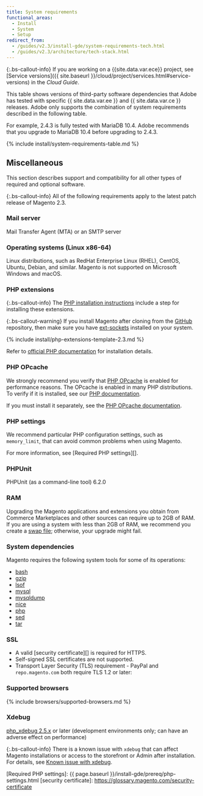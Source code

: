 ```yaml
---
title: System requirements
functional_areas:
  - Install
  - System
  - Setup
redirect_from:
  - /guides/v2.3/install-gde/system-requirements-tech.html
  - /guides/v2.3/architecture/tech-stack.html
---
```


{:.bs-callout-info}
If you are working on a {{site.data.var.ece}} project, see [Service versions]({{ site.baseurl }}/cloud/project/services.html#service-versions) in the _Cloud Guide_.

This table shows versions of third-party software dependencies that Adobe has tested with specific {{ site.data.var.ee }} and {{ site.data.var.ce }} releases. Adobe only supports the combination of system requirements described in the following table.

For example, 2.4.3 is fully tested with MariaDB 10.4. Adobe recommends that you upgrade to MariaDB 10.4 before upgrading to 2.4.3.

{% include install/system-requirements-table.md %}

## Miscellaneous

This section describes support and compatibility for all other types of required and optional software.

{:.bs-callout-info}
All of the following requirements apply to the latest patch release of Magento 2.3.

### Mail server

Mail Transfer Agent (MTA) or an SMTP server

### Operating systems (Linux x86-64)

Linux distributions, such as RedHat Enterprise Linux (RHEL), CentOS, Ubuntu, Debian, and similar.
Magento is not supported on Microsoft Windows and macOS.

### PHP extensions

{:.bs-callout-info}
The [PHP installation instructions][] include a step for installing these extensions.

{:.bs-callout-warning}
If you install Magento after cloning from the [GitHub](https://github.com/magento/magento2) repository, then make sure you have [ext-sockets](https://github.com/php-amqplib/php-amqplib/blob/master/CHANGELOG.md#281---2018-11-13) installed on your system.

<!--{% assign packages = site.data.codebase.v2_3.open-source.composer_lock.packages %}-->
{% include install/php-extensions-template-2.3.md %}

Refer to [official PHP documentation][] for installation details.

### PHP OPcache

We strongly recommend you verify that [PHP OPcache][] is enabled for performance reasons. The OPcache is enabled in many PHP distributions. To verify if it is installed, see our [PHP documentation][].

If you must install it separately, see the [PHP OPcache documentation][].

### PHP settings

We recommend particular PHP configuration settings, such as `memory_limit`, that can avoid common problems when using Magento.

For more information, see [Required PHP settings][].

### PHPUnit

PHPUnit (as a command-line tool) 6.2.0

### RAM

Upgrading the Magento applications and extensions you obtain from Commerce Marketplaces and other sources can require up to 2GB of RAM. If you are using a system with less than 2GB of RAM, we recommend you create a [swap file](https://support.magento.com/hc/en-us/articles/360032980432); otherwise, your upgrade might fail.

### System dependencies

Magento requires the following system tools for some of its operations:

-  [bash][]
-  [gzip][]
-  [lsof][]
-  [mysql][]
-  [mysqldump][]
-  [nice][]
-  [php][]
-  [sed][]
-  [tar][]

### SSL

-  A valid [security certificate][] is required for HTTPS.
-  Self-signed SSL certificates are not supported.
-  Transport Layer Security (TLS) requirement - PayPal and `repo.magento.com` both require TLS 1.2 or later:

### Supported browsers

{% include browsers/supported-browsers.md %}

### Xdebug

[php_xdebug 2.5.x][] or later (development environments only; can have an adverse effect on performance)

{:.bs-callout-info}
There is a known issue with `xdebug` that can affect Magento installations or access to the storefront or Admin after installation. For details, see [Known issue with xdebug][].

<!-- Link Definitions -->
[Known issue with xdebug]: https://support.magento.com/hc/en-us/articles/360034242212
[php_xdebug 2.5.x]: http://xdebug.org/download.php
[bash]: https://www.gnu.org/software/bash/
[gzip]: https://www.gzip.org/
[lsof]: https://linux.die.net/man/8/lsof
[mysql]: https://www.mysql.com/
[mysqldump]: https://dev.mysql.com/doc/refman/8.0/en/mysqldump.html
[nice]: https://linux.die.net/man/1/nice
[php]: http://www.php.net/
[sed]: https://www.gnu.org/software/sed/manual/sed.html
[tar]: https://linux.die.net/man/1/tar
[PHP installation instructions]: prereq/php-settings.html
[official PHP documentation]: http://php.net/manual/en/extensions.php
[PHP OPcache]: http://php.net/manual/en/intro.opcache.php
[PHP documentation]: prereq/php-settings.html
[PHP OPcache documentation]: http://php.net/manual/en/opcache.setup.php
[Required PHP settings]: {{ page.baseurl }}/install-gde/prereq/php-settings.html
[security certificate]: https://glossary.magento.com/security-certificate
